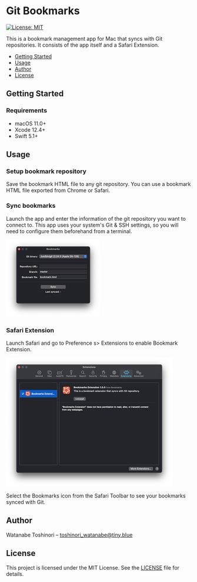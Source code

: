 # Git Bookmarks

[![License: MIT](https://img.shields.io/badge/License-MIT-yellow.svg)](https://opensource.org/licenses/MIT)

This is a bookmark management app for Mac that syncs with Git repositories. It consists of the app itself and a Safari Extension.

- [Getting Started](#getting-started)
- [Usage](#usage)
- [Author](#author)
- [License](#license)

## Getting Started

### Requirements

* macOS 11.0+
* Xcode 12.4+
* Swift 5.1+

## Usage

### Setup bookmark repository

Save the bookmark HTML file to any git repository. You can use a bookmark HTML file exported from Chrome or Safari.

### Sync bookmarks

Launch the app and enter the information of the git repository you want to connect to. 
This app uses your system's Git & SSH settings, so you will need to configure them beforehand from a terminal.

![Preview1](Preview/Preview1.png)


### Safari Extension

Launch Safari and go to Preference s> Extensions to enable Bookmark Extension.

![Preview2](Preview/Preview2.png)

Select the Bookmarks icon from the Safari Toolbar to see your bookmarks synced with Git.

## Author

Watanabe Toshinori – toshinori_watanabe@tiny.blue

## License

This project is licensed under the MIT License. See the [LICENSE](LICENSE) file for details.
